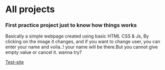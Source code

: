 # All projects

### First practice project just to know how things works

Basically a simple webpage created using basic HTML CSS & Js,
By clicking on the image it changes, and if you want to change user, you can enter your name and voila..! your name will be there.But you cannot give empty value or cancel it.
wanna try?

[Test-site ](http://127.0.0.1:5500/Projects/test-site/index.html)
